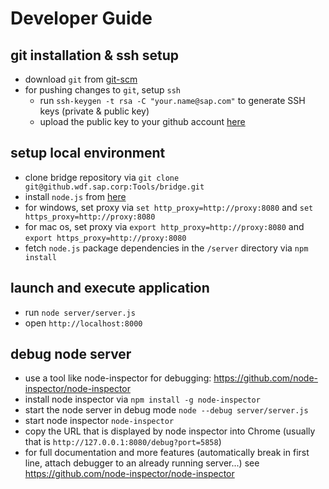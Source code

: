 ﻿Developer Guide
===============

## git installation & ssh setup
* download `git` from [git-scm](http://git-scm.com/downloads)
* for pushing changes to `git`, setup `ssh`
  * run `ssh-keygen -t rsa -C "your.name@sap.com"` to generate SSH keys (private & public key)
  * upload the public key to your github account [here](https://github.wdf.sap.corp/settings/ssh)

## setup local environment
* clone bridge repository via `git clone git@github.wdf.sap.corp:Tools/bridge.git`
* install `node.js` from [here](http://nodejs.org/)
* for windows, set proxy via `set http_proxy=http://proxy:8080` and `set https_proxy=http://proxy:8080`
* for mac os, set proxy via `export http_proxy=http://proxy:8080` and `export https_proxy=http://proxy:8080`
* fetch `node.js` package dependencies in the `/server` directory via `npm install`

## launch and execute application
* run `node server/server.js`
* open `http://localhost:8000`

## debug node server
* use a tool like node-inspector for debugging: https://github.com/node-inspector/node-inspector
* install node inspector via `npm install -g node-inspector`
* start the node server in debug mode `node --debug server/server.js`
* start node inspector `node-inspector`
* copy the URL that is displayed by node inspector into Chrome (usually that is `http://127.0.0.1:8080/debug?port=5858`)
* for full documentation and more features (automatically break in first line, attach debugger to an already running server...) see https://github.com/node-inspector/node-inspector
